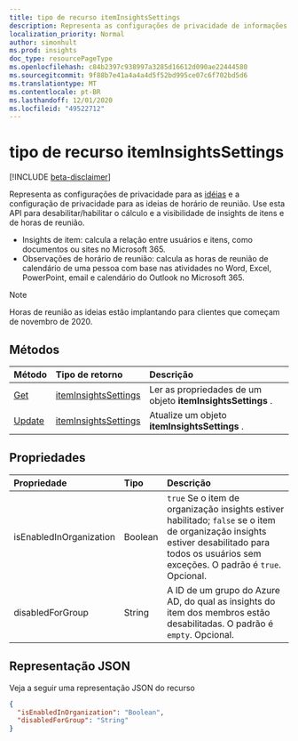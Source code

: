 ```yaml
---
title: tipo de recurso itemInsightsSettings
description: Representa as configurações de privacidade de informações.
localization_priority: Normal
author: simonhult
ms.prod: insights
doc_type: resourcePageType
ms.openlocfilehash: c84b2397c938997a3285d16612d090ae22444580
ms.sourcegitcommit: 9f88b7e41a4a4a4d5f52bd995ce07c6f702bd5d6
ms.translationtype: MT
ms.contentlocale: pt-BR
ms.lasthandoff: 12/01/2020
ms.locfileid: "49522712"
---
```

# <a name="iteminsightssettings-resource-type"></a>tipo de recurso itemInsightsSettings

[!INCLUDE [beta-disclaimer](../../includes/beta-disclaimer.md)]

Representa as configurações de privacidade para as [idéias](iteminsights.md) e a configuração de privacidade para as ideias de horário de reunião. Use esta API para desabilitar/habilitar o cálculo e a visibilidade de insights de itens e de horas de reunião. 

- Insights de item: calcula a relação entre usuários e itens, como documentos ou sites no Microsoft 365.  
- Observações de horário de reunião: calcula as horas de reunião de calendário de uma pessoa com base nas atividades no Word, Excel, PowerPoint, email e calendário do Outlook no Microsoft 365.

> [!NOTE]
> Horas de reunião as ideias estão implantando para clientes que começam de novembro de 2020. 

## <a name="methods"></a>Métodos

| Método       | Tipo de retorno | Descrição |
|:-------------------------------------------------------------|:----------------------------------------------|:-----------------------------------------------------------------|
| [Get](../api/iteminsightssettings-get.md)| [itemInsightsSettings](iteminsightssettings.md) | Ler as propriedades de um objeto **itemInsightsSettings** . |
| [Update](../api/iteminsightssettings-update.md)| [itemInsightsSettings](iteminsightssettings.md) | Atualize um objeto **itemInsightsSettings** .|


## <a name="properties"></a>Propriedades
| Propriedade   | Tipo|Descrição|
|:---------------|:--------|:----------|
|isEnabledInOrganization|Boolean| `true` Se o item de organização insights estiver habilitado; `false` se o item de organização insights estiver desabilitado para todos os usuários sem exceções. O padrão é `true`. Opcional.|
|disabledForGroup|String| A ID de um grupo do Azure AD, do qual as insights do item dos membros estão desabilitadas. O padrão é `empty`. Opcional.|

## <a name="json-representation"></a>Representação JSON

Veja a seguir uma representação JSON do recurso
<!-- {
  "blockType": "resource",
  "optionalProperties": [],
  "@odata.type": "microsoft.graph.itemInsightsSettings"
}-->

```json
{
  "isEnabledInOrganization": "Boolean",
  "disabledForGroup": "String"
}
```


